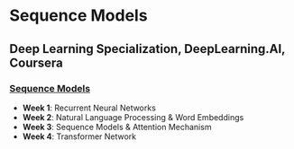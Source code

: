 # Sequence Models

## Deep Learning Specialization, DeepLearning.AI, Coursera

### [Sequence Models](https://www.coursera.org/learn/nlp-sequence-models)

- **Week 1**: Recurrent Neural Networks
- **Week 2**: Natural Language Processing & Word Embeddings
- **Week 3**: Sequence Models & Attention Mechanism
- **Week 4**: Transformer Network
